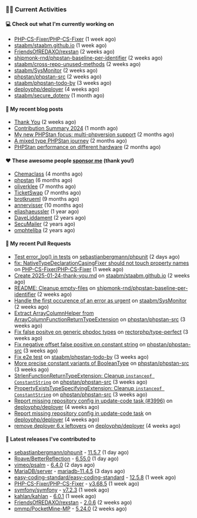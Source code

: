 ### 👨‍💻 Current Activities


#### 💻 Check out what I'm currently working on

- [PHP-CS-Fixer/PHP-CS-Fixer](https://github.com/PHP-CS-Fixer/PHP-CS-Fixer) (1 week ago)
- [staabm/staabm.github.io](https://github.com/staabm/staabm.github.io) (1 week ago)
- [FriendsOfREDAXO/rexstan](https://github.com/FriendsOfREDAXO/rexstan) (2 weeks ago)
- [shipmonk-rnd/phpstan-baseline-per-identifier](https://github.com/shipmonk-rnd/phpstan-baseline-per-identifier) (2 weeks ago)
- [staabm/cross-repo-unused-methods](https://github.com/staabm/cross-repo-unused-methods) (2 weeks ago)
- [staabm/SysMonitor](https://github.com/staabm/SysMonitor) (2 weeks ago)
- [phpstan/phpstan-src](https://github.com/phpstan/phpstan-src) (2 weeks ago)
- [staabm/phpstan-todo-by](https://github.com/staabm/phpstan-todo-by) (3 weeks ago)
- [deployphp/deployer](https://github.com/deployphp/deployer) (4 weeks ago)
- [staabm/secure_dotenv](https://github.com/staabm/secure_dotenv) (1 month ago)


#### 📜 My recent blog posts

- [Thank You](https://staabm.github.io/2025/01/24/thank-you.html) (2 weeks ago)
- [Contribution Summary 2024](https://staabm.github.io/2024/12/11/contribution-summary-2024.html) (1 month ago)
- [My new PHPStan focus: multi-phpversion support](https://staabm.github.io/2024/11/28/phpstan-php-version-in-scope.html) (2 months ago)
- [A mixed type PHPStan journey](https://staabm.github.io/2024/11/26/phpstan-mixed-types.html) (2 months ago)
- [PHPStan performance on different hardware](https://staabm.github.io/2024/11/17/phpstan-performance-on-different-hardware.html) (2 months ago)


#### ❤️ These awesome people [sponsor me](https://github.com/sponsors/staabm) (thank you!)

- [Chemaclass](https://github.com/Chemaclass) (4 months ago)
- [phpstan](https://github.com/phpstan) (6 months ago)
- [oliverklee](https://github.com/oliverklee) (7 months ago)
- [TicketSwap](https://github.com/TicketSwap) (7 months ago)
- [brotkrueml](https://github.com/brotkrueml) (9 months ago)
- [annervisser](https://github.com/annervisser) (10 months ago)
- [eliashaeussler](https://github.com/eliashaeussler) (1 year ago)
- [DaveLiddament](https://github.com/DaveLiddament) (2 years ago)
- [SecuMailer](https://github.com/SecuMailer) (2 years ago)
- [omphteliba](https://github.com/omphteliba) (2 years ago)


#### 🔨 My recent Pull Requests

- [Test error_log() in tests](https://github.com/sebastianbergmann/phpunit/pull/6118) on [sebastianbergmann/phpunit](https://github.com/sebastianbergmann/phpunit) (2 days ago)
- [fix: NativeTypeDeclarationCasingFixer should not touch property names](https://github.com/PHP-CS-Fixer/PHP-CS-Fixer/pull/8400) on [PHP-CS-Fixer/PHP-CS-Fixer](https://github.com/PHP-CS-Fixer/PHP-CS-Fixer) (1 week ago)
- [Create 2025-01-24-thank-you.md](https://github.com/staabm/staabm.github.io/pull/129) on [staabm/staabm.github.io](https://github.com/staabm/staabm.github.io) (2 weeks ago)
- [README: Cleanup empty-files](https://github.com/shipmonk-rnd/phpstan-baseline-per-identifier/pull/34) on [shipmonk-rnd/phpstan-baseline-per-identifier](https://github.com/shipmonk-rnd/phpstan-baseline-per-identifier) (2 weeks ago)
- [Handle the first occurence of an error as urgent](https://github.com/staabm/SysMonitor/pull/28) on [staabm/SysMonitor](https://github.com/staabm/SysMonitor) (2 weeks ago)
- [Extract ArrayColumnHelper from ArrayColumnFunctionReturnTypeExtension](https://github.com/phpstan/phpstan-src/pull/3785) on [phpstan/phpstan-src](https://github.com/phpstan/phpstan-src) (3 weeks ago)
- [Fix false positve on generic phpdoc types](https://github.com/rectorphp/type-perfect/pull/61) on [rectorphp/type-perfect](https://github.com/rectorphp/type-perfect) (3 weeks ago)
- [Fix negative offset false positive on constant string](https://github.com/phpstan/phpstan-src/pull/3784) on [phpstan/phpstan-src](https://github.com/phpstan/phpstan-src) (3 weeks ago)
- [Fix e2e test](https://github.com/staabm/phpstan-todo-by/pull/133) on [staabm/phpstan-todo-by](https://github.com/staabm/phpstan-todo-by) (3 weeks ago)
- [More precise constant variants of BooleanType](https://github.com/phpstan/phpstan-src/pull/3781) on [phpstan/phpstan-src](https://github.com/phpstan/phpstan-src) (3 weeks ago)
- [StrlenFunctionReturnTypeExtension: Cleanup `instanceof ConstantString`](https://github.com/phpstan/phpstan-src/pull/3780) on [phpstan/phpstan-src](https://github.com/phpstan/phpstan-src) (3 weeks ago)
- [PropertyExistsTypeSpecifyingExtension: Cleanup `instanceof ConstantString`](https://github.com/phpstan/phpstan-src/pull/3779) on [phpstan/phpstan-src](https://github.com/phpstan/phpstan-src) (3 weeks ago)
- [Report missing repository config in update-code task (#3996)](https://github.com/deployphp/deployer/pull/3997) on [deployphp/deployer](https://github.com/deployphp/deployer) (4 weeks ago)
- [Report missing repository config in update-code task](https://github.com/deployphp/deployer/pull/3996) on [deployphp/deployer](https://github.com/deployphp/deployer) (4 weeks ago)
- [remove deployer 6.x leftovers](https://github.com/deployphp/deployer/pull/3995) on [deployphp/deployer](https://github.com/deployphp/deployer) (4 weeks ago)


#### 🔭 Latest releases I've contributed to

- [sebastianbergmann/phpunit](https://github.com/sebastianbergmann/phpunit) - [11.5.7](https://github.com/sebastianbergmann/phpunit/releases/tag/11.5.7) (1 day ago)
- [Roave/BetterReflection](https://github.com/Roave/BetterReflection) - [6.55.0](https://github.com/Roave/BetterReflection/releases/tag/6.55.0) (1 day ago)
- [vimeo/psalm](https://github.com/vimeo/psalm) - [6.4.0](https://github.com/vimeo/psalm/releases/tag/6.4.0) (2 days ago)
- [MariaDB/server](https://github.com/MariaDB/server) - [mariadb-11.4.5](https://github.com/MariaDB/server/releases/tag/mariadb-11.4.5) (3 days ago)
- [easy-coding-standard/easy-coding-standard](https://github.com/easy-coding-standard/easy-coding-standard) - [12.5.8](https://github.com/easy-coding-standard/easy-coding-standard/releases/tag/12.5.8) (1 week ago)
- [PHP-CS-Fixer/PHP-CS-Fixer](https://github.com/PHP-CS-Fixer/PHP-CS-Fixer) - [v3.68.5](https://github.com/PHP-CS-Fixer/PHP-CS-Fixer/releases/tag/v3.68.5) (1 week ago)
- [symfony/symfony](https://github.com/symfony/symfony) - [v7.2.3](https://github.com/symfony/symfony/releases/tag/v7.2.3) (1 week ago)
- [kahlan/kahlan](https://github.com/kahlan/kahlan) - [6.0.1](https://github.com/kahlan/kahlan/releases/tag/6.0.1) (1 week ago)
- [FriendsOfREDAXO/rexstan](https://github.com/FriendsOfREDAXO/rexstan) - [2.0.6](https://github.com/FriendsOfREDAXO/rexstan/releases/tag/2.0.6) (2 weeks ago)
- [pmmp/PocketMine-MP](https://github.com/pmmp/PocketMine-MP) - [5.24.0](https://github.com/pmmp/PocketMine-MP/releases/tag/5.24.0) (2 weeks ago)
